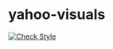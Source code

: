 # yahoo-visuals
[![Check Style](https://github.com/Rura-M/yahoo-visuals/actions/workflows/style-test.yaml/badge.svg)](https://github.com/Rura-M/yahoo-visuals/actions/workflows/style-test.yaml)
